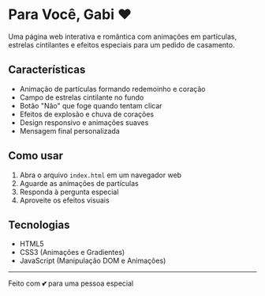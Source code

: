 # Para Você, Gabi ❤️

Uma página web interativa e romântica com animações em partículas, estrelas cintilantes e efeitos especiais para um pedido de casamento.

## Características

- Animação de partículas formando redemoinho e coração
- Campo de estrelas cintilante no fundo
- Botão "Não" que foge quando tentam clicar
- Efeitos de explosão e chuva de corações
- Design responsivo e animações suaves
- Mensagem final personalizada

## Como usar

1. Abra o arquivo `index.html` em um navegador web
2. Aguarde as animações de partículas
3. Responda à pergunta especial
4. Aproveite os efeitos visuais

## Tecnologias

- HTML5
- CSS3 (Animações e Gradientes)
- JavaScript (Manipulação DOM e Animações)

---

Feito com 💕 para uma pessoa especial